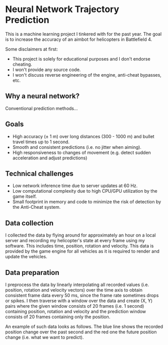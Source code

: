 # Neural Network Trajectory Prediction
This is a machine learning project I tinkered with for the past year. The goal is to increase the accuracy of an aimbot for helicopters in Battlefield 4.

Some disclaimers at first:
- This project is solely for educational purposes and I don't endorse cheating.
- I won't provide any source code.
- I won't discuss reverse engineering of the engine, anti-cheat bypasses, etc.

## Why a neural network?
Conventional prediction methods...

## Goals
- High accuracy (± 1 m) over long distances (300 - 1000 m) and bullet travel times up to 1 second.
- Smooth and consistent predictions (i.e. no jitter when aiming).
- High responsiveness to changes of movement (e.g. detect sudden acceleration and adjust predictions)

## Technical challenges
- Low network inference time due to server updates at 60 Hz.
- Low computational complexity due to high CPU/GPU utilization by the game itself.
- Small footprint in memory and code to minimize the risk of detection by the Anti-Cheat system.

## Data collection
I collected the data by flying around for approximately an hour on a local server and recording my helicopter's state at every frame using my software. This includes time, position, rotation and velocity. This data is provided by the game engine for all vehicles as it is required to render and update the vehicles.

## Data preparation
I preprocess the data by linearly interpolating all recorded values (i.e. position, rotation and velocity vectors) over the time axis to obtain consistent frame data every 50 ms, since the frame rate sometimes drops or spikes. I then traverse with a window over the data and create (X, Y) pairs where the given window consists of 20 frames (i.e. 1 second) containing position, rotation and velocity and the prediction window consists of 20 frames containing only the position.

An example of such data looks as follows. The blue line shows the recorded position change over the past second and the red one the future position change (i.e. what we want to predict).

